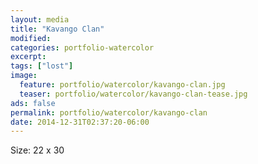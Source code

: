 ```yaml
---
layout: media
title: "Kavango Clan"
modified:
categories: portfolio-watercolor
excerpt:
tags: ["lost"]
image:
  feature: portfolio/watercolor/kavango-clan.jpg
  teaser: portfolio/watercolor/kavango-clan-tease.jpg
ads: false 
permalink: portfolio/watercolor/kavango-clan
date: 2014-12-31T02:37:20-06:00
---
```


Size: 22 x 30
